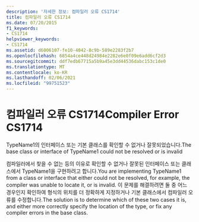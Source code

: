```yaml
---
description: '자세한 정보: 컴파일러 오류 CS1714'
title: 컴파일러 오류 CS1714
ms.date: 07/20/2015
f1_keywords:
- CS1714
helpviewer_keywords:
- CS1714
ms.assetid: d6006107-fe10-4042-8c9b-589e2283f2b7
ms.openlocfilehash: 6854a4ce448d24984e2282e6e0f09e6add6cf2d3
ms.sourcegitcommit: ddf7edb67715a5b9a45e3dd44536dabc153c1de0
ms.translationtype: MT
ms.contentlocale: ko-KR
ms.lasthandoff: 02/06/2021
ms.locfileid: "99751523"
---
```

# <a name="compiler-error-cs1714"></a><span data-ttu-id="af15a-103">컴파일러 오류 CS1714</span><span class="sxs-lookup"><span data-stu-id="af15a-103">Compiler Error CS1714</span></span>

<span data-ttu-id="af15a-104">TypeName1의 인터페이스 또는 기본 클래스를 확인할 수 없거나 잘못되었습니다.</span><span class="sxs-lookup"><span data-stu-id="af15a-104">The base class or interface of TypeName1 could not be resolved or is invalid</span></span>  
  
 <span data-ttu-id="af15a-105">컴파일러에서 찾을 수 없는 등의 이유로 확인할 수 없거나 잘못된 인터페이스 또는 클래스에서 TypeName1을 구현하려고 합니다.</span><span class="sxs-lookup"><span data-stu-id="af15a-105">You are implementing TypeName1 from a class or interface that either could not be resolved, for example, the compiler was unable to locate it, or is invalid.</span></span> <span data-ttu-id="af15a-106">이 문제를 해결하려면 둘 중 어느 경우인지 확인하여 형식의 위치를 더 정확하게 지정하거나 기본 클래스에서 컴파일러 오류를 수정합니다.</span><span class="sxs-lookup"><span data-stu-id="af15a-106">The solution is to determine which of these two cases it is, and either more correctly specify the location of the type, or fix any compiler errors in the base class.</span></span>
